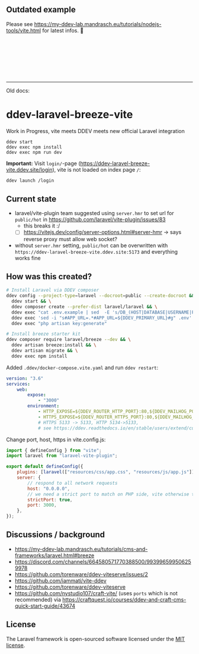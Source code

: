 ## Outdated example

Please see https://my-ddev-lab.mandrasch.eu/tutorials/nodejs-tools/vite.html for latest infos. 🚀

<br>
<br>
<br>
<br>
<br>
<br>



<hr>

Old docs:


# ddev-laravel-breeze-vite

Work in Progress, vite meets DDEV meets new official Laravel integration

```
ddev start
ddev exec npm install
ddev exec npm run dev
```

**Important:** Visit `login/`-page (https://ddev-laravel-breeze-vite.ddev.site/login), vite is not loaded on index page `/`:

```bash
ddev launch /login
```

## Current state

-   laravel/vite-plugin team suggested using `server.hmr` to set url for `public/hot` in https://github.com/laravel/vite-plugin/issues/83
    -   this breaks it :/
    -   [ ] https://vitejs.dev/config/server-options.html#server-hmr -> says reverse proxy must allow web socket?
-   without `server.hmr` setting, `public/hot` can be overwritten with `https://ddev-laravel-breeze-vite.ddev.site:5173` and everything works fine

## How was this created?

```bash
# Install Laravel via DDEV composer
ddev config --project-type=laravel --docroot=public --create-docroot && \
  ddev start && \
  ddev composer create --prefer-dist laravel/laravel && \
  ddev exec "cat .env.example | sed  -E 's/DB_(HOST|DATABASE|USERNAME|PASSWORD)=(.*)/DB_\1=db/g' > .env" && \
  ddev exec 'sed -i "s#APP_URL=.*#APP_URL=${DDEV_PRIMARY_URL}#g" .env' && \
  ddev exec "php artisan key:generate"

# Install breeze starter kit
ddev composer require laravel/breeze --dev && \
  ddev artisan breeze:install && \
  ddev artisan migrate && \
  ddev exec npm install
```

Added `.ddev/docker-compose.vite.yaml` and run `ddev restart`:

```yaml
version: "3.6"
services:
    web:
        expose:
            - "3000"
        environment:
            - HTTP_EXPOSE=${DDEV_ROUTER_HTTP_PORT}:80,${DDEV_MAILHOG_PORT}:8025,3001:3000
            - HTTPS_EXPOSE=${DDEV_ROUTER_HTTPS_PORT}:80,${DDEV_MAILHOG_HTTPS_PORT}:8025,3000:3000
            # HTTPS 5133 -> 5133, HTTP 5134->5133,
            # see https://ddev.readthedocs.io/en/stable/users/extend/custom-compose-files/
```

Change port, host, https in vite.config.js:

```javascript
import { defineConfig } from "vite";
import laravel from "laravel-vite-plugin";

export default defineConfig({
    plugins: [laravel(["resources/css/app.css", "resources/js/app.js"])],
    server: {
        // respond to all network requests
        host: "0.0.0.0",
        // we need a strict port to match on PHP side, vite otherwise tries different ports if 3000 is used
        strictPort: true,
        port: 3000,
    },
});
```

## Discussions / background

-   https://my-ddev-lab.mandrasch.eu/tutorials/cms-and-frameworks/laravel.html#breeze
-   https://discord.com/channels/664580571770388500/993996599506259978
-   https://github.com/torenware/ddev-viteserve/issues/2
-   https://github.com/iammati/vite-ddev
-   https://github.com/torenware/ddev-viteserve
-   https://github.com/nystudio107/craft-vite/ (uses `ports` which is not recommended) via https://craftquest.io/courses/ddev-and-craft-cms-quick-start-guide/43674

## License

The Laravel framework is open-sourced software licensed under the [MIT license](https://opensource.org/licenses/MIT).
